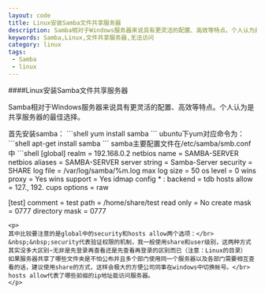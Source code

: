 ```yaml
---
layout: code
title: Linux安装Samba文件共享服务器
description: Samba相对于Windows服务器来说具有更灵活的配置、高效等特点。个人认为是共享服务器的最佳选择。
keywords: Samba,Linux,文件共享服务器,无法访问
category: linux
tags:
 - Samba
 - linux
---
```

####Linux安装Samba文件共享服务器
<p>
Samba相对于Windows服务器来说具有更灵活的配置、高效等特点。个人认为是共享服务器的最佳选择。
</p>
首先安装samba：
```shell
yum install samba
```
ubuntu下yum对应命令为：
```shell
apt-get install samba
```
samba主要配置文件在/etc/samba/smb.conf中
```shell
[global]
        realm = 192.168.0.2
        netbios name = SAMBA-SERVER
        netbios aliases = SAMBA-SERVER
        server string = Samba-Server
        security = SHARE
        log file = /var/log/samba/%m.log
        max log size = 50
        os level = 0
        wins proxy = Yes
        wins support = Yes
        idmap config * : backend = tdb
        hosts allow = 127., 192.
        cups options = raw

[test]
        comment = test
        path = /home/share/test
        read only = No
        create mask = 0777
        directory mask = 0777
```
<p>
其中比较要注意的是global中的security和hosts allow两个选项：</br>
&nbsp;&nbsp;security代表验证权限的机制，我一般使用share和user级别，这两种方式其实没多大区别~无非是先登录再查看还是先查看再登录的区别而已（注意：Linux的目录）
如果服务器共享了哪些文件夹是不怕公布并且多个部门使用同一个服务器以及各部门需要相互查看的话，建议使用share的方式，这样会极大的方便公司同事在windows中切换帐号。</br>
hosts allow代表了哪些前缀的ip地址能访问服务器。
</p>


